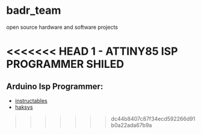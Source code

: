 # badr_team
open source hardware and software projects

<<<<<<< HEAD
1 - ATTINY85 ISP PROGRAMMER SHILED
=======
## Arduino Isp Programmer:
* [instructables](https://www.instructables.com/Yet-Another-ATTINY85-ISP-Programmer-Shield-for-Ard/)
* [haksys](http://www.haksys.fr/yet-another-attiny85-isp-programmer-shield-for-arduino/)
>>>>>>> dc44b8407c87f34ecd592266d91b0a22ada67b9a
